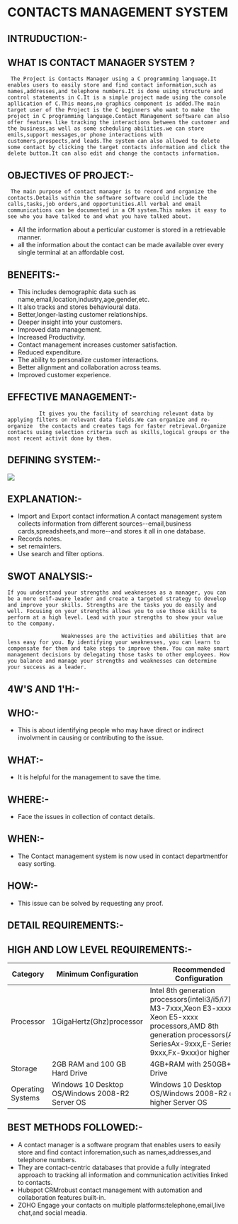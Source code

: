 # CONTACTS MANAGEMENT SYSTEM
## INTRUDUCTION:-
## WHAT IS CONTACT MANAGER SYSTEM ?
     The Project is Contacts Manager using a C programming language.It enables users to easily store and find contact information,such as names,addresses,and telephone numbers.It is done using structure and control statements in C.It is a simple project made using the console apllication of C.This means,no graphics component is added.The main target user of the Project is the C beginners who want to make  the project in C programming language.Contact Management software can also offer features like tracking the interactions between the customer and the business,as well as some scheduling abilities.we can store emils,support messages,or phone interactions with customers,prospects,and leads.The system can also allowed to delete some contact by clicking the target contacts information and click the delete button.It can also edit and change the contacts information. 
## OBJECTIVES OF PROJECT:-
     The main purpose of contact manager is to record and organize the contacts.Details within the software software could include the calls,tasks,job orders,and opportunities.All verbal and email communications can be documented in a CM system.This makes it easy to see who you have talked to and what you have talked about.

* All the information about a perticular customer is stored in a retrievable manner.
* all the information about the contact can be made available over every single terminal at an affordable cost.
## BENEFITS:-
* This includes  demographic data such as name,email,location,industry,age,gender,etc. 
* It also tracks and stores behavioural data.
 * Better,longer-lasting customer relationships.
* Deeper insight into your customers.
 * Improved data management.
* Increased Productivity.
 * Contact management increases customer satisfaction.
 * Reduced expenditure.
* The ability to personalize customer interactions.
* Better alignment and collaboration across teams.
* Improved customer experience.
## EFFECTIVE MANAGEMENT:-
              It gives you the facility of searching relevant data by applying filters on relevant data fields.We can organize and re-organize  the contacts and creates tags for faster retrieval.Organize contacts using selection criteria such as skills,logical groups or the most recent activit done by them.
## DEFINING SYSTEM:-
![](https://www.freeprojectz.com/sites/default/files/Contact%20Management%20System_4.jpeg)
## EXPLANATION:-
* Import and Export contact information.A contact management system collects information from different sources--email,business cards,spreadsheets,and more--and stores it all in one database.
* Records notes.
* set remainters.
* Use search and filter options.
## SWOT ANALYSIS:-
    If you understand your strengths and weaknesses as a manager, you can be a more self-aware leader and create a targeted strategy to develop and improve your skills. Strengths are the tasks you do easily and well. Focusing on your strengths allows you to use those skills to perform at a high level. Lead with your strengths to show your value to the company.

                     Weaknesses are the activities and abilities that are less easy for you. By identifying your weaknesses, you can learn to compensate for them and take steps to improve them. You can make smart management decisions by delegating those tasks to other employees. How you balance and manage your strengths and weaknesses can determine your success as a leader.
## 4W'S AND 1'H:-
## WHO:-
* This is about identifying people who may have direct or indirect involvment in causing or contributing to the issue.
## WHAT:-
* It is helpful for the management to save the time.
## WHERE:-
* Face the issues in collection of contact details.
## WHEN:-
* The Contact management system is now used in contact departmentfor easy sorting.
## HOW:-
* This issue can be solved by requesting any proof.
## DETAIL REQUIREMENTS:-
## HIGH AND LOW LEVEL REQUIREMENTS:-
|Category|Minimum Configuration   |Recommended Configuration|
|--------|------------------------|------------------------|
|Processor|1GigaHertz(Ghz)processor|Intel 8th generation processors(inteli3/i5/i7),core M3-7xxx,Xeon E3-xxxx,and Xeon E5-xxxx processors,AMD 8th generation processors(A SeriesAx-9xxx,E-Series Ex-9xxx,Fx-9xxx)or higher|
|Storage|2GB RAM and 100 GB Hard Drive|4GB+RAM with 250GB+SSS Drive|
|Operating Systems|Windows 10 Desktop OS/Windows 2008-R2 Server OS|Windows 10 Desktop OS/Windows 2008-R2 or higher Server OS|

## BEST METHODS FOLLOWED:-
* A contact manager is a software program that enables users to easily store and find contact inforemation,such as names,addresses,and telephone numbers.
* They are contact-centric databases that provide a fully integrated approach to tracking all information and communication activities linked to contacts.
* Hubspot CRMrobust contact management with automation and collaboration features built-in.
* ZOHO Engage your contacts on multiple platforms:telephone,email,live chat,and social meadia.


